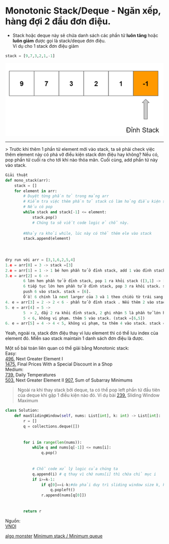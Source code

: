 # Monotonic Stack/Deque - Ngăn xếp, hàng đợi 2 đầu đơn điệu.
- Stack hoặc deque này sẽ chứa danh sách các phần tử **luôn tăng** hoặc **luôn giảm** được gọi là stack/deque đơn điệu.     
Ví dụ cho 1 stack đơn điệu giảm 

```py
stack = [9,7,3,2,1,-1]
```
![image](imgs/monotonic_stack.png)  　
<hr>
> Trước khi thêm 1 phần tử element mới vào stack, ta sẽ phải check việc thêm element này có phá vỡ điều kiện stack đơn điệu hay không? Nếu có, pop phần tử cuối ra cho tới khi nào thỏa mãn. Cuối cùng, add phần tử này vào stack. 



```py
Giải thuật
def mono_stack(arr):
    stack = []
    for element in arr:
        # Duyệt từng phần tử trong mảng arr
        # Kiểm tra việc thêm phần tử stack có làm hỏng điều kiện stack đơn điệu giảm hay không
        # Nếu có pop
        while stack and stack[-1] <= element:
            stack.pop()
            # Chúng ta sẽ viết code logic ở chỗ này. 
        
        #Nhảy ra khỏi while, lúc này có thể thêm ele vào stack 
        stack.append(element)



dry run với arr = [3,1,6,2,5,4]
1.e = arr[0] = 3 -> stack =[3]
2.e = arr[1] = 1 -> 1 bé hơn phần tử ở đỉnh stack, add 1 vào đỉnh stack -> stack =[3,1]
3.e = arr[2] = 6 -> 
        6 lớn hơn phần tử ở đỉnh stack, pop 1 ra khỏi stack ([3,1] -> [3]),
        6 tiếp tục lớn hơn phần tử ở đỉnh stack, pop 3 ra khỏi stack. stack lúc này empty, ra khỏi while
        push 6 vào stack. stack = [6].
        Ố ồ: 6 chính là next larger của 3 và 1 theo chiều từ trái sang phải. 
4. e = arr[3] = 2 -> 2 < 6 - phẩn tử ở đỉnh stack . Nếu thêm 2 vào stack thì không vi phạm tính đơn điệu. Ta thêm 2 vào stack luôn stack = [6,2]
5. e = arr[4] = 5 -> 
        5  > 2, đẩy 2 ra khỏi đỉnh stack, 2 ghi nhận 5 là phần tử lớn hơn và gần nó nhất. Đỉnh stack lúc này là 6 (stack = [6])
        5 < 6, không vi phạm. thêm 5 vào stack. (stack =[6,5])
6. e = arr[5] = 4 -> 4 < 5, không vi phạm, ta thêm 4 vào stack. stack =[6,5,4]         
```

Yeah, ngoài ra, stack đơn điệu thay vì lưu element thì có thể lưu index của element đó. Miễn sao stack maintain 1 danh sách đơn điệu là được.  


Một số bài toán liên quan có thể giải bằng Monotonic stack:         
Easy:      
[496.](https://leetcode.com/problems/next-greater-element-i/) Next Greater Element I   
[1475.](https://leetcode.com/problems/final-prices-with-a-special-discount-in-a-shop/) Final Prices With a Special Discount in a Shop     
Medium:       
[739.](https://leetcode.com/problems/daily-temperatures/) Daily Temperatures     
[503.](https://leetcode.com/problems/next-greater-element-ii/) Next Greater Element II
[907.](https://leetcode.com/problems/sum-of-subarray-minimums/) Sum of Subarray Minimums     

> Ngoài ra khi thay stack bởi deque, ta có thể  pop left phần tử  đầu tiên của deque khi gặp 1 điều kiện nào đó. Ví dụ bài [239.](https://leetcode.com/problems/sliding-window-maximum/) Sliding Window Maximum     
```py
class Solution:
    def maxSlidingWindow(self, nums: List[int], k: int) -> List[int]:
        r = []
        q = collections.deque([])
        
        
        for i in range(len(nums)):
            while q and nums[q[-1]] <= nums[i]:
                q.pop()

        
            # Chỗ code xử lý logic của chúng ta    
            q.append(i) # q thay vì chứ nums[i] thì chứa chỉ mục i
            if i>=k-1:
                if q[0]==i-k:#do phải duy trì sliding window size k, kiểm tra đoạn [q[0],i] có dài hơn k hay không
                    q.popleft() 
                r.append(nums[q[0]])


        return r
```

Nguồn:   
[VNOI](https://vnoi.info/wiki/algo%2Fdata-structures%2FStack.md?redirected_from=translate%2Fdata-structures%2FStack.md#stack-%C4%91%C6%A1n-%C4%91i%E1%BB%87u "stack đơn điệu")

[algo monster](https://algo.monster/problems/mono_stack_intro "algo monster")
[Minimum stack / Minimum queue](https://cp-algorithms.com/data_structures/stack_queue_modification.html)